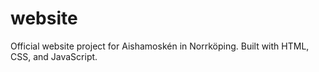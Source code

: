 # website
Official website project for Aishamoskén in Norrköping.  Built with HTML, CSS, and JavaScript.
